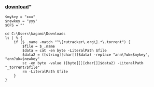 ﻿---
pid:            2378
parent:         0
children:       
poster:         kagami
title:          
date:           2010-11-20 11:09:08
format:         posh
---

# 

### [download](2378.ps1)"



```posh
$mykey = "xxx"
$newkey = "yyy"
$OFS = ""

cd C:\Users\kagami\Downloads
ls | % {
    if ($_.name -match "^\[rutracker\.org\].*\.torrent") {
        $file = $_.name
        $data = cat -en byte -LiteralPath $file
        $data2 = ([string][char[]]$data) -replace "ann\?uk=$mykey", "ann?uk=$newkey"
        sc -en byte -value ([byte[]][char[]]$data2) -LiteralPath "_torrent/$file"
        rm -LiteralPath $file
    }
}
```
